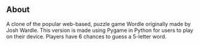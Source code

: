## About

A clone of the popular web-based, puzzle game Wordle originally made by Josh Wardle. This version is made using Pygame in Python for users to play on their device. Players have 6 chances to guess a 5-letter word.
